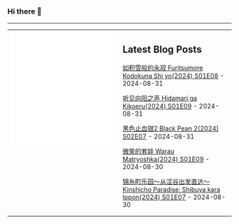### Hi there 👋

<!--
**etng/etng** is a ✨ _special_ ✨ repository because its `README.md` (this file) appears on your GitHub profile.

Here are some ideas to get you started:

- 🔭 I’m currently working on ...
- 🌱 I’m currently learning ...
- 👯 I’m looking to collaborate on ...
- 🤔 I’m looking for help with ...
- 💬 Ask me about ...
- 📫 How to reach me: ...
- 😄 Pronouns: ...
- ⚡ Fun fact: ...
-->


---

<table>
<tr>
<td valign="top" width="50%">
<img src="metrics.svg" alt="Metric" />
</td>
<td valign="top" width="50%">

## Latest Blog Posts
<!-- blog start -->
[如积雪般的永寂 Furitsumore Kodokuna Shi yo(2024) S01E08](http://www.fanxinzhui.com/rr/2576#S01E08) - 2024-08-31

[听见向阳之声 Hidamari ga Kikoeru(2024) S01E09](http://www.fanxinzhui.com/rr/2573#S01E09) - 2024-08-31

[黑色止血钳2 Black Pean 2(2024) S02E07](http://www.fanxinzhui.com/rr/2577#S02E07) - 2024-08-31

[微笑的套娃 Warau Matryoshka(2024) S01E09](http://www.fanxinzhui.com/rr/2571#S01E09) - 2024-08-30

[锦糸町乐园～从涩谷出发直达～ Kinshicho Paradise: Shibuya kara Ippon(2024) S01E07](http://www.fanxinzhui.com/rr/2579#S01E07) - 2024-08-30
<!-- blog end -->

</td></tr></table>

